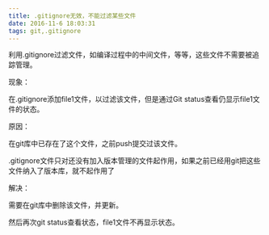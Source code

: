```yaml
---
title: .gitignore无效，不能过滤某些文件
date: 2016-11-6 18:03:31
tags: git,.gitignore
---
```


利用.gitignore过滤文件，如编译过程中的中间文件，等等，这些文件不需要被追踪管理。

现象：

在.gitignore添加file1文件，以过滤该文件，但是通过Git status查看仍显示file1文件的状态。

<!--more-->

原因：

在git库中已存在了这个文件，之前push提交过该文件。

.gitignore文件只对还没有加入版本管理的文件起作用，如果之前已经用git把这些文件纳入了版本库，就不起作用了

解决：

需要在git库中删除该文件，并更新。

然后再次git status查看状态，file1文件不再显示状态。
